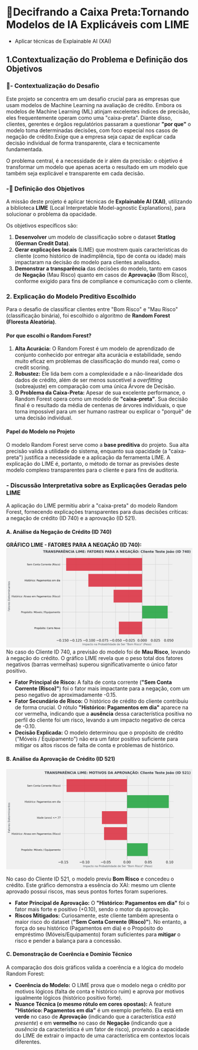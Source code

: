#  📌Decifrando a Caixa Preta:Tornando Modelos de IA Explicáveis com LIME 
- Aplicar técnicas de Explainable AI (XAI)
## 1.Contextualização do Problema e Definição dos Objetivos

### 🎯- Contextualização do Desafio 

Este projeto se concentra em um desafio crucial para as empresas que usam modelos de Machine Learning na avaliação de crédito. Embora os modelos de Machine Learning (ML) atinjam excelentes índices de precisão, eles frequentemente operam como uma "caixa-preta".
Diante disso, clientes, gerentes e órgãos regulatórios passaram a questionar **"por que"** o modelo toma determinadas decisões, com foco especial nos casos de negação de crédito.Exige que a empresa seja capaz de explicar cada decisão individual de forma transparente, clara e tecnicamente fundamentada.

O problema central, é a necessidade de ir além da precisão: o objetivo é transformar um modelo que apenas acerta o resultado em um modelo que também seja explicável e transparente em cada decisão.

### -🚀 Definição dos Objetivos

A missão deste projeto é aplicar técnicas de **Explainable AI (XAI)**, utilizando a biblioteca **LIME** (Local Interpretable Model-agnostic Explanations), para solucionar o problema da opacidade.

Os objetivos específicos são:
1.  **Desenvolver** um modelo de classificação sobre o dataset **Statlog (German Credit Data)**.
2.  **Gerar explicações locais** (LIME) que mostrem quais características do cliente (como histórico de inadimplência, tipo de conta ou idade) mais impactaram na decisão do modelo para clientes analisados.
3.  **Demonstrar a transparência** das decisões do modelo, tanto em casos de **Negação** (Mau Risco) quanto em casos de **Aprovação** (Bom Risco), conforme exigido para fins de compliance e comunicação com o cliente.


### 2. Explicação do Modelo Preditivo Escolhido

Para o desafio de classificar clientes entre "Bom Risco" e "Mau Risco" (classificação binária), foi escolhido o algoritmo de **Random Forest (Floresta Aleatória)**.

#### Por que escolhi o Random Forest?
1.  **Alta Acurácia:** O Random Forest é um modelo de aprendizado de conjunto conhecido por entregar alta acurácia e estabilidade, sendo muito eficaz em problemas de classificação do mundo real, como o credit scoring.
2.  **Robustez:** Ele lida bem com a complexidade e a não-linearidade dos dados de crédito, além de ser menos suscetível a *overfitting* (sobreajuste) em comparação com uma única Árvore de Decisão.
3.  **O Problema da Caixa-Preta:** Apesar de sua excelente performance, o Random Forest opera como um modelo de **"caixa-preta"**. Sua decisão final é o resultado da média de centenas de árvores individuais, o que torna impossível para um ser humano rastrear ou explicar o "porquê" de uma decisão individual.

#### Papel do Modelo no Projeto
O modelo Random Forest serve como a **base preditiva** do projeto. Sua alta precisão valida a utilidade do sistema, enquanto sua opacidade (a "caixa-preta") justifica a necessidade e a aplicação da ferramenta LIME. A explicação do LIME é, portanto, o método de tornar as previsões deste modelo complexo transparentes para o cliente e para fins de auditoria.

### - Discussão Interpretativa sobre as Explicações Geradas pelo LIME

A aplicação do LIME permitiu abrir a "caixa-preta" do modelo Random Forest, fornecendo explicações transparentes para duas decisões críticas: a negação de crédito (ID 740) e a aprovação (ID 521).

#### A. Análise da Negação de Crédito (ID 740)
**GRÁFICO LIME - FATORES PARA A NEGAÇÃO (ID 740):**
![Gráfico LIME detalhando a Negação.](LIME_FINAL_NEGADO_ID1_740.png)
No caso do Cliente ID 740, a previsão do modelo foi de **Mau Risco**, levando à negação do crédito. O gráfico LIME revela que o peso total dos fatores negativos (barras vermelhas) superou significativamente o único fator positivo.

* **Fator Principal de Risco:** A falta de conta corrente (**"Sem Conta Corrente (Risco)"**) foi o fator mais impactante para a negação, com um peso negativo de aproximadamente -0.15.
* **Fator Secundário de Risco:** O histórico de crédito do cliente contribuiu de forma crucial. O rótulo **"Histórico: Pagamentos em dia"** aparece na cor vermelha, indicando que a **ausência** dessa característica positiva no perfil do cliente foi um risco, levando a um impacto negativo de cerca de -0.10.
* **Decisão Explicada:** O modelo determinou que o propósito de crédito ("Móveis / Equipamento") não era um fator positivo suficiente para mitigar os altos riscos de falta de conta e problemas de histórico.

#### B. Análise da Aprovação de Crédito (ID 521)

![Gráfico LIME detalhando os fatores de aprovação para o Cliente ID 521.](LIME_FINAL_APROVADO_ID_521.png)

No caso do Cliente ID 521, o modelo previu **Bom Risco** e concedeu o crédito. Este gráfico demonstra a essência do XAI: mesmo um cliente aprovado possui riscos, mas seus pontos fortes foram superiores.

* **Fator Principal de Aprovação:** O **"Histórico: Pagamentos em dia"** foi o fator mais forte e positivo (+0.10), sendo o motor da aprovação.
* **Riscos Mitigados:** Curiosamente, este cliente também apresenta o maior risco do dataset (**"Sem Conta Corrente (Risco)"**). No entanto, a força do seu histórico (Pagamentos em dia) e o Propósito do empréstimo (Móveis/Equipamento) foram suficientes para **mitigar** o risco e pender a balança para a concessão.

#### C. Demonstração de Coerência e Domínio Técnico

A comparação dos dois gráficos valida a coerência e a lógica do modelo Random Forest:

* **Coerência do Modelo:** O LIME prova que o modelo nega o crédito por motivos lógicos (falta de conta e histórico ruim) e aprova por motivos igualmente lógicos (histórico positivo forte).
* **Nuance Técnica (o mesmo rótulo em cores opostas):** A feature **"Histórico: Pagamentos em dia"** é um exemplo perfeito. Ela está em **verde** no caso de **Aprovação** (indicando que a característica *está presente*) e em **vermelho** no caso de **Negação** (indicando que a *ausência* da característica é um fator de risco), provando a capacidade do LIME de extrair o impacto de uma característica em contextos locais diferentes.
